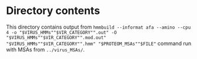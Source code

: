 # Directory contents

This directory contains output from `hmmbuild --informat afa --amino --cpu 4 -o "$VIRUS_HMMs""$VIR_CATEGORY"".out" -O "$VIRUS_HMMs""$VIR_CATEGORY"".mod.out" "$VIRUS_HMMs""$VIR_CATEGORY"".hmm" "$PROTEOM_MSAs""$FILE"` command run with MSAs from `../virus_MSAs/`.